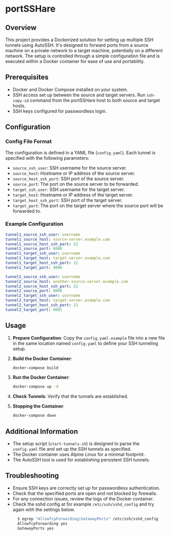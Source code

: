 # portSSHare

## Overview

This project provides a Dockerized solution for setting up multiple SSH tunnels using AutoSSH. It's designed to forward ports from a source machine on a private network to a target machine, potentially on a different network. The setup is controlled through a simple configuration file and is executed within a Docker container for ease of use and portability.

## Prerequisites

- Docker and Docker Compose installed on your system.
- SSH access set up between the source and target servers. Run `ssh-copy-id` command from the portSSHare host to both source and target hosts.
- SSH keys configured for passwordless login.

## Configuration

### Config File Format

The configuration is defined in a YAML file (`config.yaml`). Each tunnel is specified with the following parameters:

- `source_ssh_user`: SSH username for the source server.
- `source_host`: Hostname or IP address of the source server.
- `source_host_ssh_port`: SSH port of the source server.
- `source_port`: The port on the source server to be forwarded.
- `target_ssh_user`: SSH username for the target server.
- `target_host`: Hostname or IP address of the target server.
- `target_host_ssh_port`: SSH port of the target server.
- `target_port`: The port on the target server where the source port will be forwarded to.

### Example Configuration

```yaml
tunnel1_source_ssh_user: username
tunnel1_source_host: source-server.example.com
tunnel1_source_host_ssh_port: 22
tunnel1_source_port: 8080
tunnel1_target_ssh_user: username
tunnel1_target_host: target-server.example.com
tunnel1_target_host_ssh_port: 22
tunnel1_target_port: 9000

tunnel2_source_ssh_user: username
tunnel2_source_host: another-source-server.example.com
tunnel2_source_host_ssh_port: 22
tunnel2_source_port: 8000
tunnel2_target_ssh_user: username
tunnel2_target_host: target-server.example.com
tunnel2_target_host_ssh_port: 22
tunnel2_target_port: 9001
```

## Usage

1. **Prepare Configuration**: Copy the `config.yaml.example` file into a new file in the same location named `config.yaml` to define your SSH tunneling setup.

2. **Build the Docker Container**:

    ```bash
    docker-compose build
    ```

3. **Run the Docker Container**:

    ```bash
    docker-compose up -d
    ```

4. **Check Tunnels**: Verify that the tunnels are established.

5. **Stopping the Container**:

    ```bash
    docker-compose down
    ```

## Additional Information

- The setup script (`start-tunnels.sh`) is designed to parse the `config.yaml` file and set up the SSH tunnels as specified.
- The Docker container uses Alpine Linux for a minimal footprint.
- The AutoSSH tool is used for establishing persistent SSH tunnels.

## Troubleshooting

- Ensure SSH keys are correctly set up for passwordless authentication.
- Check that the specified ports are open and not blocked by firewalls.
- For any connection issues, review the logs of the Docker container.
- Check the sshd config at for example `/etc/ssh/sshd_config` and try again with the settings below.
  ```bash
    $ egrep "AllowTcpForwarding|GatewayPorts" /etc/ssh/sshd_config
    AllowTcpForwarding yes
    GatewayPorts yes
  ```
